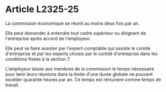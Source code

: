 # Article L2325-25

La commission économique se réunit au moins deux fois par an.

Elle peut demander à entendre tout cadre supérieur ou dirigeant de l'entreprise après accord de l'employeur.

Elle peut se faire assister par l'expert-comptable qui assiste le comité d'entreprise et par les experts choisis par le comité d'entreprise dans les conditions fixées à la section 7.

L'employeur laisse aux membres de la commission le temps nécessaire pour tenir leurs réunions dans la limite d'une durée globale ne pouvant excéder quarante heures par an. Ce temps est rémunéré comme temps de travail.